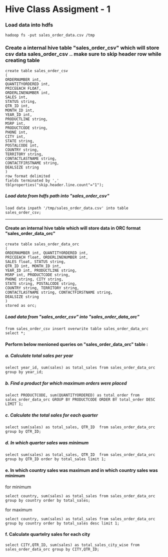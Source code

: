 # Hive Class Assigment - 1

### Load data into hdfs 

```
hadoop fs -put sales_order_data.csv /tmp
```

### Create a internal hive table "sales_order_csv" which will store csv data sales_order_csv .. make sure to skip header row while creating table

```
create table sales_order_csv
(
ORDERNUMBER int,
QUANTITYORDERED int,
PRICEEACH FLOAT,
ORDERLINENUMBER int,
SALES int,
STATUS string,
QTR_ID int,
MONTH_ID int,
YEAR_ID int,
PRODUCTLINE string,
MSRP int,
PRODUCTCODE string,
PHONE int,
CITY int,
STATE string,
POSTALCODE int,
COUNTRY string,
TERRITORY string,
CONTACTLASTNAME string,
CONTACTFIRSTNAME string,
DEALSIZE string 
)
row format delimited
fields terminated by ','
tblproperties("skip.header.line.count"="1");
```
     
 
##### Load data from hdfs path into "sales_order_csv" 
     
```
load data inpath '/tmp/sales_order_data.csv' into table sales_order_csv;
```
<hr>  

#### Create an internal hive table which will store data in ORC format "sales_order_data_orc"

```
create table sales_order_data_orc 
( 
ORDERNUMBER int, QUANTITYORDERED int, 
PRICEEACH float, ORDERLINENUMBER int, 
SALES float, STATUS string, 
QTR_ID int, MONTH_ID int, 
YEAR_ID int, PRODUCTLINE string, 
MSRP int, PRODUCTCODE string, 
PHONE string, CITY string, 
STATE string, POSTALCODE string, 
COUNTRY string, TERRITORY string, 
CONTACTLASTNAME string, CONTACTFIRSTNAME string, 
DEALSIZE string 
) 
stored as orc;
```
#####  Load data from "sales_order_csv" into "sales_order_data_orc"

```
from sales_order_csv insert overwrite table sales_order_data_orc select *;
```

#### Perform below menioned queries on "sales_order_data_orc" table :

##### a. Calculate total sales per year

```
select year_id, sum(sales) as total_sales from sales_order_data_orc group by year_id;
```
##### b. Find a product for which maximum orders were placed

```
select PRODUCTCODE, sum(QUANTITYORDERED) as total_order from sales_order_data_orc GROUP BY PRODUCTCODE ORDER BY total_order DESC LIMIT 1;
```
##### c. Calculate the total sales for each quarter

```
select sum(sales) as total_sales, QTR_ID  from sales_order_data_orc group by QTR_ID; 
```
##### d. In which quarter sales was minimum

```
select sum(sales) as total_sales, QTR_ID  from sales_order_data_orc group by QTR_ID order by total_sales limit 1;
```


#### e. In which country sales was maximum and in which country sales was minimum

for minimum 

```
select country, sum(sales) as total_sales from sales_order_data_orc group by country order by total_sales;
```

for maximum

```
select country, sum(sales) as total_sales from sales_order_data_orc group by country order by total_sales desc limit 1;
```

#### f. Calculate quartelry sales for each city

```
select CITY,QTR_ID, sum(sales) as total_sales_city_wise from sales_order_data_orc group by CITY,QTR_ID; 
```





     
